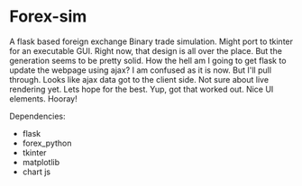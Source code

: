 # Forex-sim
A flask based foreign exchange Binary trade simulation.
Might port to tkinter for an executable GUI. Right now, that design is all over the place. 
But the generation seems to be pretty solid.
How the hell am I going to get flask to update the webpage using ajax? I am confused as it is now. But I'll pull through.
Looks like ajax data got to the client side. Not sure about live rendering yet. Lets hope for the best. Yup, got that worked out.
Nice UI elements. Hooray!

Dependencies:
- flask
- forex_python
- tkinter
- matplotlib
- chart js
